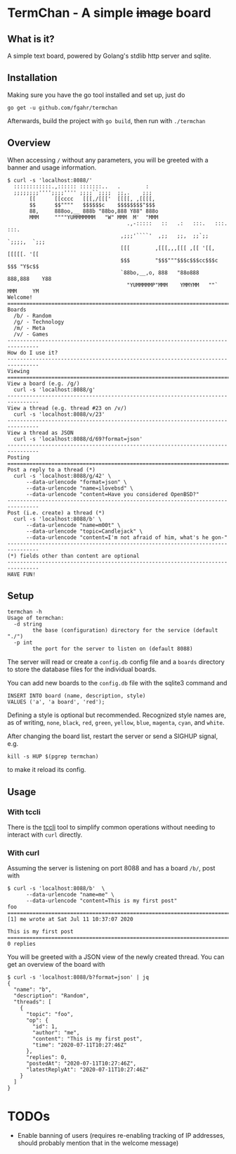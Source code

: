 # TermChan - A simple ~~image~~ board

## What is it?

A simple text board, powered by Golang's stdlib http server and sqlite.

## Installation

Making sure you have the go tool installed and set up, just do

```
go get -u github.com/fgahr/termchan
```

Afterwards, build the project with `go build`, then run with `./termchan`

## Overview

When accessing `/` without any parameters, you will be greeted with a banner and
usage information.

```
$ curl -s 'localhost:8088/'
  ::::::::::::.,:::::: :::::::..   .        :
  ;;;;;;;;'''';;;;'''' ;;;;``;;;;  ;;,.    ;;;
       [[      [[cccc   [[[,/[[['  [[[[, ,[[[[,
       $$      $$""""   $$$$$$c    $$$$$$$$"$$$
       88,     888oo,__ 888b "88bo,888 Y88" 888o
       MMM     """"YUMMMMMMM   "W" MMM  M'  "MMM
                                      .,-:::::   ::   .:   :::.   :::.    :::.
                                    ,;;;'````'  ,;;   ;;,  ;;`;;  `;;;;,  `;;;
                                    [[[        ,[[[,,,[[[ ,[[ '[[,  [[[[[. '[[
                                    $$$        "$$$"""$$$c$$$cc$$$c $$$ "Y$c$$
                                    `88bo,__,o, 888   "88o888   888,888    Y88
                                      "YUMMMMMP"MMM    YMMYMM   ""` MMM     YM
Welcome!
================================================================================
Boards
  /b/ - Random
  /g/ - Technology
  /m/ - Meta
  /v/ - Games
--------------------------------------------------------------------------------
How do I use it?
--------------------------------------------------------------------------------
Viewing
================================================================================
View a board (e.g. /g/)
  curl -s 'localhost:8088/g'
--------------------------------------------------------------------------------
View a thread (e.g. thread #23 on /v/)
  curl -s 'localhost:8088/v/23'
--------------------------------------------------------------------------------
View a thread as JSON
  curl -s 'localhost:8088/d/69?format=json'
--------------------------------------------------------------------------------
Posting
================================================================================
Post a reply to a thread (*)
  curl -s 'localhost:8088/g/42' \
      --data-urlencode "format=json" \
      --data-urlencode "name=ilovebsd" \
      --data-urlencode "content=Have you considered OpenBSD?"
--------------------------------------------------------------------------------
Post (i.e. create) a thread (*)
  curl -s 'localhost:8088/b' \
      --data-urlencode "name=m00t" \
      --data-urlencode "topic=Candlejack" \
      --data-urlencode "content=I'm not afraid of him, what's he gon-"
--------------------------------------------------------------------------------
(*) fields other than content are optional
--------------------------------------------------------------------------------
HAVE FUN!
```

## Setup

```
termchan -h
Usage of termchan:
  -d string
    	the base (configuration) directory for the service (default "./")
  -p int
    	the port for the server to listen on (default 8088)
```
The server will read or create a `config.db` config file and a `boards`
directory to store the database files for the individual boards.

You can add new boards to the `config.db` file with the sqlite3 command and
```
INSERT INTO board (name, description, style)
VALUES ('a', 'a board', 'red');
```
Defining a style is optional but recommended. Recognized style names are, as
of writing, `none`, `black`, `red`, `green`, `yellow`, `blue`, `magenta`,
`cyan`, and `white`.

After changing the board list, restart the server or send a SIGHUP signal, e.g.
```
kill -s HUP $(pgrep termchan)
```
to make it reload its config.

## Usage

### With tccli

There is the [tccli](https://github.com/fgahr/termchan-cli) tool to simplify
common operations without needing to interact with `curl` directly.

### With curl

Assuming the server is listening on port 8088 and has a board `/b/`, post with

```
$ curl -s 'localhost:8088/b'  \
      --data-urlencode "name=me" \
      --data-urlencode "content=This is my first post"
foo
================================================================================
[1] me wrote at Sat Jul 11 10:37:07 2020

This is my first post
================================================================================
0 replies
```

You will be greeted with a JSON view of the newly created thread. You can get an
overview of the board with

```
$ curl -s 'localhost:8088/b?format=json' | jq
{
  "name": "b",
  "description": "Random",
  "threads": [
    {
      "topic": "foo",
      "op": {
        "id": 1,
        "author": "me",
        "content": "This is my first post",
        "time": "2020-07-11T10:27:46Z"
      },
      "replies": 0,
      "postedAt": "2020-07-11T10:27:46Z",
      "latestReplyAt": "2020-07-11T10:27:46Z"
    }
  ]
}
```

# TODOs

- Enable banning of users (requires re-enabling tracking of IP addresses, should
  probably mention that in the welcome message)
